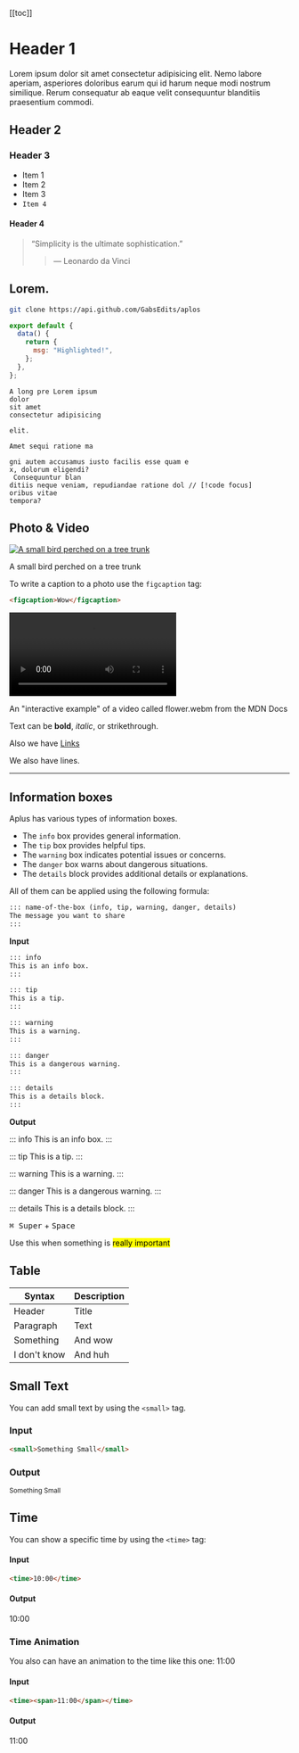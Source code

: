 [[toc]]

# Header 1

Lorem ipsum dolor sit amet consectetur adipisicing elit. Nemo labore aperiam, asperiores doloribus earum qui id harum neque modi nostrum similique. Rerum consequatur ab eaque velit consequuntur blanditiis praesentium commodi.

## Header 2

### Header 3

- Item 1
- Item 2
- Item 3
- `Item 4`

#### Header 4

> “Simplicity is the ultimate sophistication.”
>
> > — Leonardo da Vinci

## Lorem.

```bash
git clone https://api.github.com/GabsEdits/aplos
```

```js
export default {
  data() {
    return {
      msg: "Highlighted!",
    };
  },
};
```

```text
A long pre Lorem ipsum
dolor
sit amet
consectetur adipisicing

elit.

Amet sequi ratione ma

gni autem accusamus iusto facilis esse quam e
x, dolorum eligendi?
 Consequuntur blan
ditiis neque veniam, repudiandae ratione dol // [!code focus]
oribus vitae
tempora?
```

## Photo & Video

[![A small bird perched on a tree trunk](https://images.unsplash.com/photo-1709820738040-1bb62387d430?q=80&w=2070&auto=format&fit=crop&ixlib=rb-4.0.3&ixid=M3wxMjA3fDB8MHxwaG90by1wYWdlfHx8fGVufDB8fHx8fA%3D%3D)](https://unsplash.com/photos/a-small-bird-perched-on-a-tree-trunk-tf6wnUXCkcg)

<figcaption>A small bird perched on a tree trunk</figcaption>

To write a caption to a photo use the `figcaption` tag:

```html
<figcaption>Wow</figcaption>
```

<video alt="Red flower wakes up" controls="" src="https://interactive-examples.mdn.mozilla.net/media/cc0-videos/flower.webm"></video>

<figcaption>An "interactive example" of a video called flower.webm from the MDN Docs</figcaption>

Text can be **bold**, _italic_, or strikethrough.

Also we have [Links](/)

We also have lines.

---

## Information boxes

Aplus has various types of information boxes.

- The `info` box provides general information.
- The `tip` box provides helpful tips.
- The `warning` box indicates potential issues or concerns.
- The `danger` box warns about dangerous situations.
- The `details` block provides additional details or explanations.

All of them can be applied using the following formula:

```md
::: name-of-the-box (info, tip, warning, danger, details)
The message you want to share
:::
```

**Input**

```md
::: info
This is an info box.
:::

::: tip
This is a tip.
:::

::: warning
This is a warning.
:::

::: danger
This is a dangerous warning.
:::

::: details
This is a details block.
:::
```

**Output**

::: info
This is an info box.
:::

::: tip
This is a tip.
:::

::: warning
This is a warning.
:::

::: danger
This is a dangerous warning.
:::

::: details
This is a details block.
:::

<kbd>⌘ Super</kbd> + <kbd>Space</kbd>

Use this when something is <mark>really important</mark>

## Table

| Syntax       | Description |
| ------------ | ----------- |
| Header       | Title       |
| Paragraph    | Text        |
| Something    | And wow     |
| I don't know | And huh     |

## Small Text

You can add small text by using the `<small>` tag.

### Input

```html
<small>Something Small</small>
```

### Output

<small>Something Small</small>

## Time

You can show a specific time by using the `<time>` tag:

#### Input

```html
<time>10:00</time>
```

#### Output

<time>10:00</time>

### Time Animation

You also can have an animation to the time like this one: <time><span>11:00</span></time>

#### Input

```html
<time><span>11:00</span></time>
```

#### Output

<time><span>11:00</span></time>
